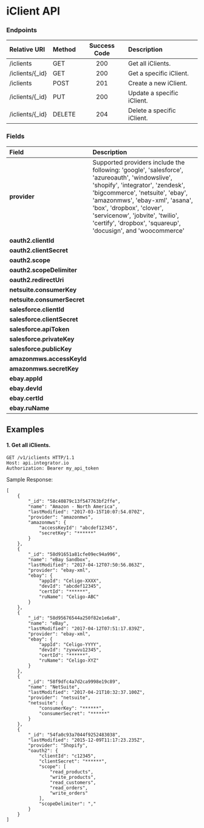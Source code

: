 iClient API
===========

### Endpoints
| Relative URI| Method | Success Code | Description|
|:-------------------|:-------|:------------:|:------------------------------|
|/iclients|GET|200|Get all iClients.|
|/iclients/{_id}|GET|200|Get a specific iClient.|
|/iclients|POST|201|Create a new iClient.|
|/iclients/{_id}|PUT|200|Update a specific iClient.|
|/iclients/{_id}|DELETE|204|Delete a specific iClient.|

### Fields

| Field| Description|
|:------------|:------------|
| **provider**|Supported providers include the following: 'google', 'salesforce', 'azureoauth', 'windowslive', 'shopify', 'integrator', 'zendesk', 'bigcommerce', 'netsuite', 'ebay', 'amazonmws', 'ebay-xml', 'asana', 'box', 'dropbox', 'clover', 'servicenow', 'jobvite', 'twilio', 'certify', 'dropbox', 'squareup', 'docusign', and 'woocommerce'|
| **oauth2.clientId**||
| **oauth2.clientSecret**||
| **oauth2.scope**||
| **oauth2.scopeDelimiter**||
| **oauth2.redirectUri**||
| **netsuite.consumerKey**||
| **netsuite.consumerSecret**||
| **salesforce.clientId**||
| **salesforce.clientSecret**||
| **salesforce.apiToken**||
| **salesforce.privateKey**||
| **salesforce.publicKey**||
| **amazonmws.accessKeyId**||
| **amazonmws.secretKey**||
| **ebay.appId**||
| **ebay.devId**||
| **ebay.certId**||
| **ebay.ruName**||


## Examples

#### 1.  Get all iClients.

```
GET /v1/iclients HTTP/1.1
Host: api.integrator.io
Authorization: Bearer my_api_token
```

Sample Response:

```
[
    {
        "_id": "58c40879c13f547763bf2ffe",
        "name": "Amazon - North America",
        "lastModified": "2017-03-15T10:07:54.070Z",
        "provider": "amazonmws",
        "amazonmws": {
            "accessKeyId": "abcdef12345",
            "secretKey": "******"
        }
    },
    {
        "_id": "58d91651a81cfe09ec94a996",
        "name": "eBay Sandbox",
        "lastModified": "2017-04-12T07:50:56.863Z",
        "provider": "ebay-xml",
        "ebay": {
            "appId": "Celigo-XXXX",
            "devId": "abcdef12345",
            "certId": "******",
            "ruName": "Celigo-ABC"
        }
    },
    {
        "_id": "58d95676544a250f82e1e6a8",
        "name": "eBay",
        "lastModified": "2017-04-12T07:51:17.839Z",
        "provider": "ebay-xml",
        "ebay": {
            "appId": "Celigo-YYYY",
            "devId": "zyxwvu12345",
            "certId": "******",
            "ruName": "Celigo-XYZ"
        }
    },
    {
        "_id": "58f9dfc4a7d2ca9998e19c89",
        "name": "NetSuite",
        "lastModified": "2017-04-21T10:32:37.100Z",
        "provider": "netsuite",
        "netsuite": {
            "consumerKey": "******",
            "consumerSecret": "******"
        }
    },
    {
        "_id": "54fa0c93a7044f9252483038",
        "lastModified": "2015-12-09T11:17:23.235Z",
        "provider": "Shopify",
        "oauth2": {
            "clientId": "c12345",
            "clientSecret": "******",
            "scope": [
                "read_products",
                "write_products",
                "read_customers",
                "read_orders",
                "write_orders"
            ],
            "scopeDelimiter": ","
        }
    }
]
```
